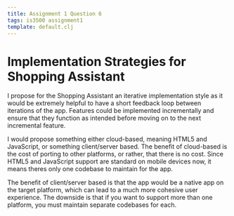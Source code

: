 ```yaml
---
title: Assignment 1 Question 6
tags: is3500 assignment1
template: default.clj
---
```


# Implementation Strategies for Shopping Assistant

I propose for the Shopping Assistant an iterative implementation
style as it would be extremely helpful to have a short feedback
loop between iterations of the app. Features could be implemented
incrementally and ensure that they function as intended before
moving on to the next incremental feature.

I would propose something either cloud-based, meaning HTML5 and
JavaScript, or something client/server based. The benefit of
cloud-based is the cost of porting to other platforms, or rather,
that there is no cost. Since HTML5 and JavaScript support are
standard on mobile devices now, it means theres only one codebase
to maintain for the app.

The benefit of client/server based is that the app would be a
native app on the target platform, which can lead to a much more
cohesive user experience. The downside is that if you want to
support more than one platform, you must maintain separate codebases
for each.
